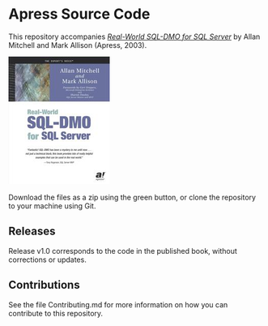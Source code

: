 # Apress Source Code

This repository accompanies [*Real-World SQL-DMO for SQL Server*](http://www.apress.com/9781590590409) by Allan Mitchell and Mark Allison (Apress, 2003).

![Cover image](9781590590409.jpg)

Download the files as a zip using the green button, or clone the repository to your machine using Git.

## Releases

Release v1.0 corresponds to the code in the published book, without corrections or updates.

## Contributions

See the file Contributing.md for more information on how you can contribute to this repository.
